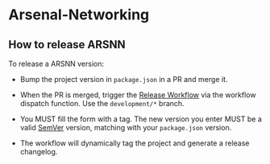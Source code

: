 # Arsenal-Networking

## How to release ARSNN

To release a ARSNN version:

- Bump the project version in `package.json` in a PR and merge it.

- When the PR is merged, trigger the
  [Release Workflow](https://github.com/scality/arsenal-networking/actions/workflows/release.yaml)
  via the workflow dispatch function. Use the `development/*` branch.

- You MUST fill the form with a tag. The new version you enter MUST be a valid
  [SemVer](https://semver.org) version, matching with your `package.json`
  version.

- The workflow will dynamically tag the project and generate a release
  changelog.
